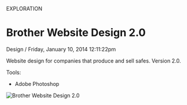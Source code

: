 <p class="type">EXPLORATION</p>

# Brother Website Design 2.0

<p class="meta">Design  /  Friday, January 10, 2014 12:11:22pm</p>

Website design for companies that produce and sell safes. Version 2.0.

Tools:
- Adobe Photoshop

![Brother Website Design 2.0](https://farooq-agent.web.app/assets/images/works/details/76-brother-website-design-20/1-home1.jpg)
